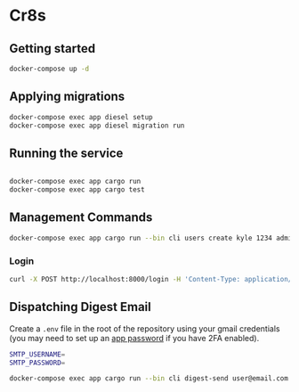 # Cr8s

## Getting started

```bash
docker-compose up -d
```

## Applying migrations

```bash
docker-compose exec app diesel setup
docker-compose exec app diesel migration run
```

## Running the service

```bash

docker-compose exec app cargo run
docker-compose exec app cargo test
```

## Management Commands

```bash
docker-compose exec app cargo run --bin cli users create kyle 1234 admin
```

### Login

```bash
curl -X POST http://localhost:8000/login -H 'Content-Type: application/json' -d '{"username": "kyle", "password": "1234"}' | jq
```

## Dispatching Digest Email

Create a `.env` file in the root of the repository using your gmail credentials (you may need to set up an [app password](https://support.google.com/accounts/answer/185833?visit_id=638165478190737896-3163201481&p=InvalidSecondFactor&rd=1#zippy=%2Cwhy-you-may-need-an-app-password) if you have 2FA enabled).

```bash
SMTP_USERNAME=
SMTP_PASSWORD=
```

```bash
docker-compose exec app cargo run --bin cli digest-send user@email.com 24
```